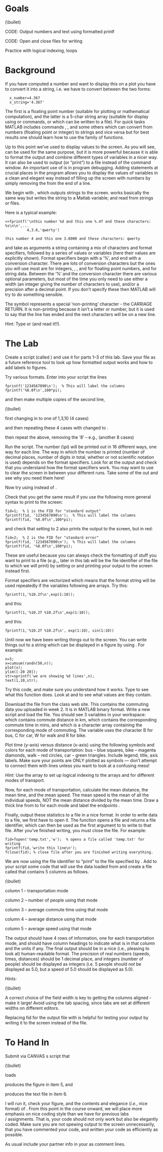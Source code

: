 # Goals

<span>\(\bullet\)</span><span> </span>

CODE: Output numbers and text using formatted printf

CODE: Open and close files for writing

Practice with logical indexing, loops

# Background

If you have computed a number and want to display this on a plot you
have to convert it into a string, i.e. we have to convert between the
two forms:

``` 
  x_number=4.367          
  x_string='4.367'
```

The first is a floating point number (suitable for plotting or
mathematical computation), and the latter is a 5-char string array
(suitable for display using or commands, or which can be written to a
file). For quick tasks MATLAB includes commands , , and some others
which can convert from numbers (floating point or integer) to strings
and vice versa but for best results one should learn how to use the
family of functions.

Up to this point we’ve used to display values to the screen. As you will
see, can be used for the same purpose, but it is more powerful because
it is able to format the output and combine different types of variables
in a nicer way. It can also be used to output (or “print”) to a file
instead of the command window. An important use of is in program
debugging. Adding statements at crucial places in the program allows you
to display the values of variables in a clean and elegant way instead of
filling up the screen with numbers by simply removing the from the end
of a line.

We begin with , which outputs strings to the screen. works basically the
same way but writes the string to a Matlab variable; and read from
strings or files.

Here is a typical example:

    >>fprintf('\nthis number %d and this one %.4f and these characters: %s\n\n',...
              4,3.6,'qwerty')
     
    this number 4 and this one 3.6000 and these characters: qwerty

and take as arguments a string containing a mix of characters and format
specifiers, followed by a series of values or variables (here their
values are explicitly shown). Format specifiers begin with a ’%’, and
end with a conversion character. There are lots of conversion characters
but the ones you will use most are for integers, , , and for floating
point numbers, and for string data. Between the ‘%’ and the conversion
character there are various optional parameters, but most of the time
you only need to use either a width (an integer giving the number of
characters to use), and/or a precision after a decimal point. If you
don’t specify these then MATLAB will try to do something sensible.

The symbol represents a special ’non-printing’ character - the CARRIAGE
RETURN. It is non-printing because it isn’t a letter or number, but it
is used to say that the line has ended and the next characters will be
on a new line.

Hint: Type or (and read it\!\!).

# The Lab

Create a script (called ) and use it for parts 1–3 of this lab. Save
your file as a future reference tool to look up how formatted output
works and how to add labels to figures.

Try various formats. Enter into your script the lines

    fprintf('1234567890\n');  % This will label the columns
    fprintf('%8.0f\n',100*pi);

and then make multiple copies of the second line,

<span>\(\bullet\)</span><span> </span>

first changing in to one of 1,3,10 (4 cases)

and then repeating these 4 cases with changed to .

then repeat the above, removing the ‘8’ – e.g., (another 8 cases)

Run the script. The number \(\pi\) will be printed out in 16 different
ways, one way for each line. The way in which the number is printed
(number of decimal places, number of digits in total, whether or not
scientific notation is used) depends on the format specifiers. Look for
at the output and check that you understand how the format specifiers
work. You may want to use to clear the screen in between your different
runs. Take some of the out and see why you need them here\!

Now try using instead of .

Check that you get the same result if you use the following more general
syntax to print to the screen:

    fid=1;  % 1 is the FID for "standard output"
    fprintf(fid, '1234567890\n');  % This will label the columns
    fprintf(fid, '%8.0f\n',100*pi);

and check that setting to 2 also prints the output to the screen, but in
red:

    fid=2;  % 2 is the FID for "standard error"
    fprintf(fid, '1234567890\n');  % This will label the columns
    fprintf(fid, '%8.0f\n',100*pi);

These are useful because you can always check the formatting of stuff
you want to print to a file (<span>*e.g.,*</span>, later in this lab
will be the file identifier of the file to which we will print) by
setting or and printing your output to the screen instead first.

Format specifiers are vectorized which means that the format string will
be used repeatedly if the variables following are arrays. Try this:

    fprintf(1,'%10.2f\n',exp(1:10));

and this:

    fprintf(1,'%10.2f %10.2f\n',exp(1:10));

and this:

    fprintf(1,'%10.2f %10.2f\n', exp(1:10), sin(1:10))

Until now we have been writing things out to the screen. You can write
things out to a string which can be displayed in a figure by using . For
example:

    n=3;
    x=cumsum(randn(50,n));
    plot(x);
    ylim([-20 20]);
    str=sprintf('we are showing %d lines',n);
    text(1,10,str);

Try this code, and make sure you understand how it works. Type to see
what this function does. Look at and to see what values are they
contain.

Download the file from the class web site. This contains the commuting
data you uploaded in week 2. It is in MATLAB binary format. Write a new
script and load the file. You should see 3 variables in your workspace:
which contains commute distance in km, which contains the corresponding
commute time in mins, and which is a character array containing the
corresponding mode of commuting. The variable uses the character B for
bus, C for car, W for walk and R for bike.

Plot time (y-axis) versus distance (x-axis) using the following symbols
and colors for each mode of transportation: bus – blue squares, bike –
magenta diamonds, walk – red circles, car – green triangles. Include
legend, title, axis labels. Make sure your points are ONLY plotted as
symbols — don’t attempt to connect them with lines unless you want to
look at a confusing mess\!

<span>*Hint:*</span> Use the array to set up logical indexing to the
arrays and for different modes of transport.

Now, for each mode of transportation, calculate the mean distance, the
mean time, and the mean speed. The mean speed is the mean of all the
individual speeds, NOT the mean distance divided by the mean time. Draw
a thick line from to for each mode and label the endpoints .

Finally, output these statistics to a file in a nice format. In order to
write data to a file, we first have to open it. The function opens a
file and returns a file identifier, which can then be used as the first
argument to to write to that file. After you’ve finished writing, you
must close the file. For example:

    fid=fopen('temp.txt','w');  % opens a file called 'temp.txt' for writing
    fprintf(fid,'write this line\n');
    fclose(fid); % close file after you are finished writing everything.

We are now using the file identifier to “print” to the file specified by
. Add to your script some code that will use the data loaded from and
create a file called that contains 5 columns as follows.

<span>\(\bullet\)</span><span> </span>

column 1 – transportation mode

column 2 – number of people using that mode

column 3 – average commute time using that mode

column 4 – average distance using that mode

column 5 – average speed using that mode

The output should have 4 rows of information, one for each
transportation mode, and should have column headings to indicate what is
in that column and the units if any. The final output should be in a
nice (i.e., pleasing to look at) human-readable format. The precision of
real numbers (speeds, times, distances) should be 1 decimal place, and
integers (number of people) should be displayed as integers (i.e. 5
people should <span>*not*</span> be displayed as 5.0, but a speed of 5.0
should be displayed as 5.0).

<span>*Hints:*</span>

<span>\(\bullet\)</span><span> </span>

A correct choice of the field width is key to getting the columns
aligned - make it large\! Avoid using the tab spacing, since tabs are
set at different widths on different editors.

Replacing fid for the output file with is helpful for testing your
output by writing it to the screen instead of the file.

# To Hand In

Submit via CANVAS s script that

<span>\(\bullet\)</span><span> </span>

loads

produces the figure in item 5, and

produces the text file in item 6.

I will run it, check your figure, and the contents and elegance
(<span>*i.e.*</span>, nice format) of . From this point in the course
onward, we will place more emphasis on nice coding style than we have
for previous labs / assignments. That is, your code should not only work
but also be elegantly coded. Make sure you are not spewing output to the
screen unnecessarily, that you have commented your code, and written
your code as efficiently as possible.

As usual include your partner info in your as comment lines.
